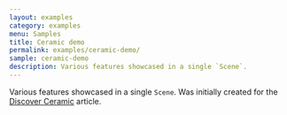 ```yaml
---
layout: examples
category: examples
menu: Samples
title: Ceramic demo
permalink: examples/ceramic-demo/
sample: ceramic-demo
description: Various features showcased in a single `Scene`.
---
```


Various features showcased in a single `Scene`. Was initially created for the [Discover Ceramic](/guides/discover-ceramic) article.
